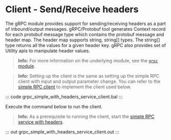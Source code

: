# Client - Send/Receive headers

The gRPC module provides support for sending/receiving headers as a part of inbound/output messages. gRPC/Protobuf tool generates Context record for each protobuf message type which contains the protobuf message and header map. The header map supports string, string[] types. The string[] type returns all the values for a given header key. gRPC also provides set of Utility apis to manipulate header values.

>**Info:** For more information on the underlying module, see the [`grpc` module](https://lib.ballerina.io/ballerina/grpc/latest/).

>**Info:** Setting up the client is the same as setting up the simple RPC client with input and output parameter change. You can refer to the [simple RPC client](/learn/by-example/grpc-client-simple/) to implement the client used below.

   ::: code grpc_simple_with_headers_service_client.bal :::

Execute the command below to run the client.

>**Info:** As a prerequisite to running the client, start the [simple RPC service with headers](learn/by-example/grpc-service-headers/).

   ::: out grpc_simple_with_headers_service_client.out :::